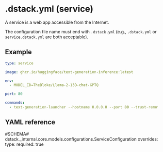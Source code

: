 # .dstack.yml (service)

A service is a web app accessible from the Internet.

The configuration file name must end with `.dstack.yml` (e.g., `.dstack.yml` or `service.dstack.yml` are both acceptable).

## Example

<div editor-title="service.dstack.yml"> 

```yaml
type: service

image: ghcr.io/huggingface/text-generation-inference:latest

env: 
  - MODEL_ID=TheBloke/Llama-2-13B-chat-GPTQ 

port: 80

commands:
  - text-generation-launcher --hostname 0.0.0.0 --port 80 --trust-remote-code
```

</div>

## YAML reference

#SCHEMA# dstack._internal.core.models.configurations.ServiceConfiguration
    overrides:
      type:
        required: true
